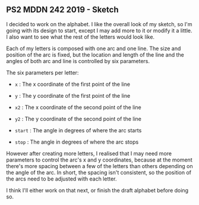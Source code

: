 ## PS2 MDDN 242 2019 - Sketch

I decided to work on the alphabet. I like the overall look of my sketch, so I'm going with its design to start, except I may add more to it or modify it a little. I also want to see what the rest of the letters would look like.

Each of my letters is composed with one arc and one line. The size and position of the arc is fixed, but the location and length of the line and the angles of both arc and line is controlled by six parameters.

The six parameters per letter:

  * `x` : The x coordinate of the first point of the line
  * `y` : The y coordinate of the first point of the line

  * `x2` : The x coordinate of the second point of the line
  * `y2` : The y coordinate of the second point of the line
  
  * `start` : The angle in degrees of where the arc starts
  * `stop` : The angle in degrees of where the arc stops

However after creating more letters, I realised that I may need more parameters to control the arc's x and y coordinates, because at the moment there's more spacing between a few of the letters than others depending on the angle of the arc. In short, the spacing isn't consistent, so the position of the arcs need to be adjusted with each letter.

I think I'll either work on that next, or finish the draft alphabet before doing so.


